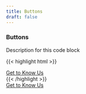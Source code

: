 ```yaml
---
title: Buttons
draft: false
---
```


### Buttons

Description for this code block

{{< highlight html  >}}
  <section id="main">
    <div><a href="#" class="btn -wide">Get to Know Us</a></div>
  </section>
  <!-- Range Slider -->
  <range_slider :min="10" :start="40" :max="100" class="form-block">
  </range_slider>
{{< /highlight >}}



<div class="styleguide__block">
  <section id="main">
    <div><a href="#" class="btn -wide">Get to Know Us</a></div>
  </section>
</div>